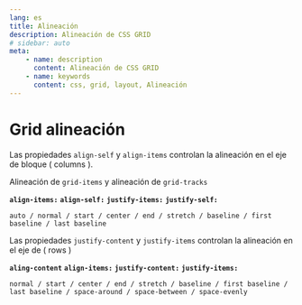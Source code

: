 ```yaml
---
lang: es
title: Alineación
description: Alineación de CSS GRID
# sidebar: auto
meta:
    - name: description
      content: Alineación de CSS GRID
    - name: keywords
      content: css, grid, layout, Alineación
---
```


# Grid alineación

Las propiedades `align-self` y `align-items` controlan la alineación en el eje de bloque ( columns ).

Alineación de `grid-items` y alineación de `grid-tracks`

**`align-items:`**
**`align-self:`**
**`justify-items:`**
**`justify-self:`**

`auto / normal / start / center / end / stretch / baseline / first baseline / last baseline`

Las propiedades `justify-content` y `justify-items` controlan la alineación en el eje de ( rows )

**`aling-content`**
**`align-items:`**
**`justify-content:`**
**`justify-items:`**

`normal / start / center / end / stretch / baseline / first baseline / last baseline / space-around / space-between / space-evenly`
